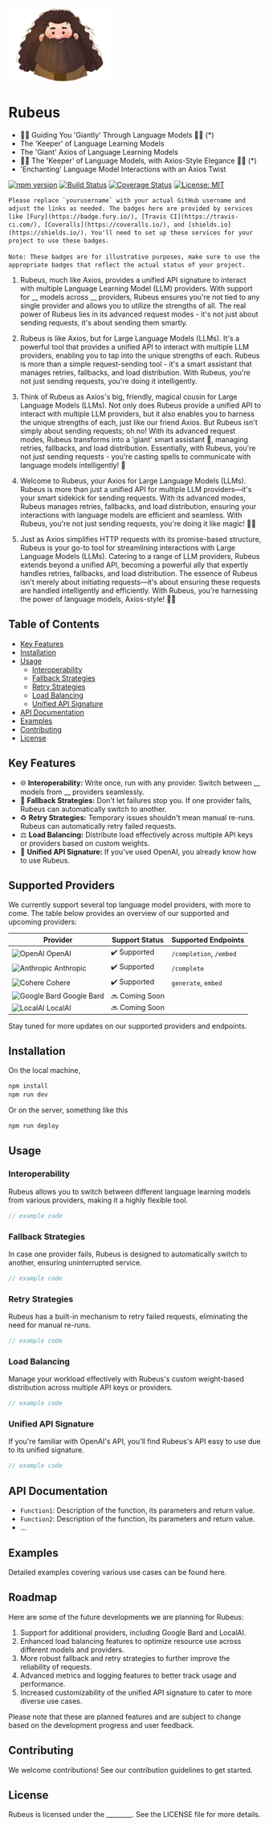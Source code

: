 <img src="/docs/images/Sticker.png" height=150/><br>
# Rubeus
- 🧙‍♂️ Guiding You 'Giantly' Through Language Models 🧙‍♂️ (*)
- The 'Keeper' of Language Learning Models
- The 'Giant' Axios of Language Learning Models
- 🧙‍♂️ The 'Keeper' of Language Models, with Axios-Style Elegance 🧙‍♂️ (*)
- 'Enchanting' Language Model Interactions with an Axios Twist

[![npm version](https://badge.fury.io/js/rubeus.svg)](https://badge.fury.io/js/rubeus)
[![Build Status](https://travis-ci.com/yourusername/rubeus.svg?branch=master)](https://travis-ci.com/yourusername/rubeus)
[![Coverage Status](https://coveralls.io/repos/github/yourusername/rubeus/badge.svg?branch=master)](https://coveralls.io/github/yourusername/rubeus?branch=master)
[![License: MIT](https://img.shields.io/badge/License-MIT-yellow.svg)](https://opensource.org/licenses/MIT)

```todo
Please replace `yourusername` with your actual GitHub username and adjust the links as needed. The badges here are provided by services like [Fury](https://badge.fury.io/), [Travis CI](https://travis-ci.com/), [Coveralls](https://coveralls.io/), and [shields.io](https://shields.io/). You'll need to set up these services for your project to use these badges.

Note: These badges are for illustrative purposes, make sure to use the appropriate badges that reflect the actual status of your project.
```

1. Rubeus, much like Axios, provides a unified API signature to interact with multiple Language Learning Model (LLM) providers. With support for __ models across __ providers, Rubeus ensures you're not tied to any single provider and allows you to utilize the strengths of all. The real power of Rubeus lies in its advanced request modes - it's not just about sending requests, it's about sending them smartly.

2. Rubeus is like Axios, but for Large Language Models (LLMs). It's a powerful tool that provides a unified API to interact with multiple LLM providers, enabling you to tap into the unique strengths of each. Rubeus is more than a simple request-sending tool - it's a smart assistant that manages retries, fallbacks, and load distribution. With Rubeus, you're not just sending requests, you're doing it intelligently.

3. Think of Rubeus as Axios's big, friendly, magical cousin for Large Language Models (LLMs). Not only does Rubeus provide a unified API to interact with multiple LLM providers, but it also enables you to harness the unique strengths of each, just like our friend Axios. But Rubeus isn't simply about sending requests; oh no! With its advanced request modes, Rubeus transforms into a 'giant' smart assistant 🎩, managing retries, fallbacks, and load distribution. Essentially, with Rubeus, you're not just sending requests - you're casting spells to communicate with language models intelligently! 🚀

4. Welcome to Rubeus, your Axios for Large Language Models (LLMs). Rubeus is more than just a unified API for multiple LLM providers—it's your smart sidekick for sending requests. With its advanced modes, Rubeus manages retries, fallbacks, and load distribution, ensuring your interactions with language models are efficient and seamless. With Rubeus, you're not just sending requests, you're doing it like magic! 🎩🚀

5. Just as Axios simplifies HTTP requests with its promise-based structure, Rubeus is your go-to tool for streamlining interactions with Large Language Models (LLMs). Catering to a range of LLM providers, Rubeus extends beyond a unified API, becoming a powerful ally that expertly handles retries, fallbacks, and load distribution. The essence of Rubeus isn't merely about initiating requests—it's about ensuring these requests are handled intelligently and efficiently. With Rubeus, you're harnessing the power of language models, Axios-style! 💼🚀

## Table of Contents

- [Key Features](#key-features)
- [Installation](#installation)
- [Usage](#usage)
  - [Interoperability](#interoperability)
  - [Fallback Strategies](#fallback-strategies)
  - [Retry Strategies](#retry-strategies)
  - [Load Balancing](#load-balancing)
  - [Unified API Signature](#unified-api-signature)
- [API Documentation](#api-documentation)
- [Examples](#examples)
- [Contributing](#contributing)
- [License](#license)

## Key Features

- :globe_with_meridians: **Interoperability:** Write once, run with any provider. Switch between __ models from __ providers seamlessly.
- :arrows_counterclockwise: **Fallback Strategies:** Don't let failures stop you. If one provider fails, Rubeus can automatically switch to another.
- :recycle: **Retry Strategies:** Temporary issues shouldn't mean manual re-runs. Rubeus can automatically retry failed requests.
- :balance_scale: **Load Balancing:** Distribute load effectively across multiple API keys or providers based on custom weights.
- :memo: **Unified API Signature:** If you've used OpenAI, you already know how to use Rubeus.

## Supported Providers

We currently support several top language model providers, with more to come. The table below provides an overview of our supported and upcoming providers:

| Provider  | Support Status  | Supported Endpoints |
|---|---|---|
| ![OpenAI](logo_link) OpenAI  | :heavy_check_mark: Supported  | `/completion`, `/embed` |
| ![Anthropic](logo_link) Anthropic  | :heavy_check_mark: Supported  | `/complete` |
| ![Cohere](logo_link) Cohere  | :heavy_check_mark: Supported  | `generate`, `embed` |
| ![Google Bard](logo_link) Google Bard  | :soon: Coming Soon  |  |
| ![LocalAI](logo_link) LocalAI  | :soon: Coming Soon  |  |

Stay tuned for more updates on our supported providers and endpoints.

## Installation
On the local machine,
```bash
npm install
npm run dev
```
Or on the server, something like this
```bash
npm run deploy
```

## Usage

### Interoperability
Rubeus allows you to switch between different language learning models from various providers, making it a highly flexible tool.
```javascript
// example code
```

### Fallback Strategies
In case one provider fails, Rubeus is designed to automatically switch to another, ensuring uninterrupted service.
```javascript
// example code
```

### Retry Strategies
Rubeus has a built-in mechanism to retry failed requests, eliminating the need for manual re-runs.
```javascript
// example code
```

### Load Balancing
Manage your workload effectively with Rubeus's custom weight-based distribution across multiple API keys or providers.
```javascript
// example code
```

### Unified API Signature
If you're familiar with OpenAI's API, you'll find Rubeus's API easy to use due to its unified signature.
```javascript
// example code
```

## API Documentation

- `Function1`: Description of the function, its parameters and return value.
- `Function2`: Description of the function, its parameters and return value.
- ...

## Examples

Detailed examples covering various use cases can be found here.

## Roadmap

Here are some of the future developments we are planning for Rubeus:

1. Support for additional providers, including Google Bard and LocalAI.
2. Enhanced load balancing features to optimize resource use across different models and providers.
3. More robust fallback and retry strategies to further improve the reliability of requests.
4. Advanced metrics and logging features to better track usage and performance.
5. Increased customizability of the unified API signature to cater to more diverse use cases.

Please note that these are planned features and are subject to change based on the development progress and user feedback.

## Contributing

We welcome contributions! See our contribution guidelines to get started.

## License

Rubeus is licensed under the ________. See the LICENSE file for more details.
